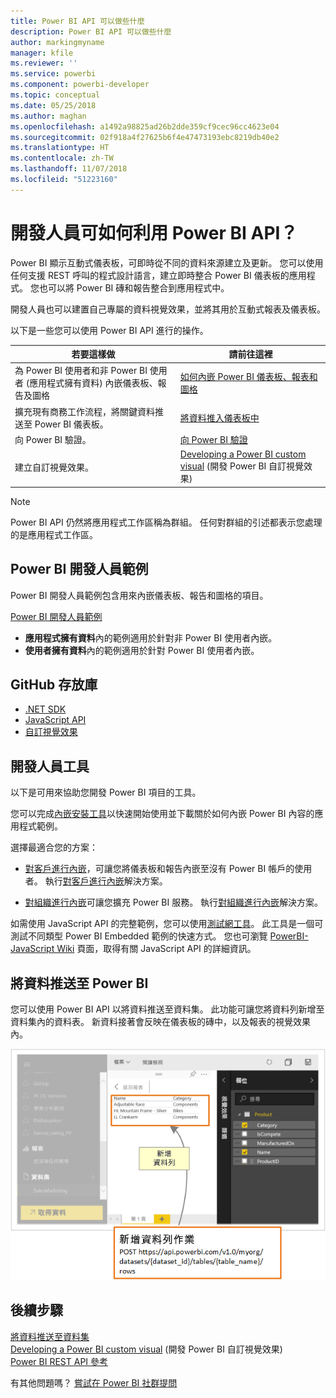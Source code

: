 ```yaml
---
title: Power BI API 可以做些什麼
description: Power BI API 可以做些什麼
author: markingmyname
manager: kfile
ms.reviewer: ''
ms.service: powerbi
ms.component: powerbi-developer
ms.topic: conceptual
ms.date: 05/25/2018
ms.author: maghan
ms.openlocfilehash: a1492a98825ad26b2dde359cf9cec96cc4623e04
ms.sourcegitcommit: 02f918a4f27625b6f4e47473193ebc8219db40e2
ms.translationtype: HT
ms.contentlocale: zh-TW
ms.lasthandoff: 11/07/2018
ms.locfileid: "51223160"
---
```

# <a name="what-can-developers-do-with-the-power-bi-api"></a>開發人員可如何利用 Power BI API？

Power BI 顯示互動式儀表板，可即時從不同的資料來源建立及更新。 您可以使用任何支援 REST 呼叫的程式設計語言，建立即時整合 Power BI 儀表板的應用程式。 您也可以將 Power BI 磚和報告整合到應用程式中。

開發人員也可以建置自己專屬的資料視覺效果，並將其用於互動式報表及儀表板。

以下是一些您可以使用 Power BI API 進行的操作。

| **若要這樣做** | **請前往這裡** |
| --- | --- |
| 為 Power BI 使用者和非 Power BI 使用者 (應用程式擁有資料) 內嵌儀表板、報告及圖格 |[如何內嵌 Power BI 儀表板、報表和圖格](embedding-content.md) |
| 擴充現有商務工作流程，將關鍵資料推送至 Power BI 儀表板。 |[將資料推入儀表板中](walkthrough-push-data.md) |
| 向 Power BI 驗證。 |[向 Power BI 驗證](get-azuread-access-token.md) |
| 建立自訂視覺效果。 |[Developing a Power BI custom visual](custom-visual-develop-tutorial.md) (開發 Power BI 自訂視覺效果) |

> [!NOTE]
> Power BI API 仍然將應用程式工作區稱為群組。 任何對群組的引述都表示您處理的是應用程式工作區。

## <a name="power-bi-developer-samples"></a>Power BI 開發人員範例

Power BI 開發人員範例包含用來內嵌儀表板、報告和圖格的項目。

[Power BI 開發人員範例](https://github.com/Microsoft/PowerBI-Developer-Samples)

* **應用程式擁有資料**內的範例適用於針對非 Power BI 使用者內嵌。
* **使用者擁有資料**內的範例適用於針對 Power BI 使用者內嵌。

## <a name="github-repositories"></a>GitHub 存放庫

* [.NET SDK](https://github.com/Microsoft/PowerBI-CSharp)
* [JavaScript API](https://github.com/Microsoft/PowerBI-JavaScript)
* [自訂視覺效果](https://github.com/Microsoft/PowerBI-visuals)

## <a name="developer-tools"></a>開發人員工具

以下是可用來協助您開發 Power BI 項目的工具。

您可以完成[內嵌安裝工具](https://aka.ms/embedsetup)以快速開始使用並下載關於如何內嵌 Power BI 內容的應用程式範例。

選擇最適合您的方案：

* [對客戶進行內嵌](embedding.md#embedding-for-your-customers)，可讓您將儀表板和報告內嵌至沒有 Power BI 帳戶的使用者。 執行[對客戶進行內嵌](https://aka.ms/embedsetup/AppOwnsData)解決方案。

* [對組織進行內嵌](embedding.md#embedding-for-your-organization)可讓您擴充 Power BI 服務。 執行[對組織進行內嵌](https://aka.ms/embedsetup/UserOwnsData)解決方案。

如需使用 JavaScript API 的完整範例，您可以使用[測試網工具](https://microsoft.github.io/PowerBI-JavaScript/demo)。 此工具是一個可測試不同類型 Power BI Embedded 範例的快速方式。 您也可瀏覽 [PowerBI-JavaScript Wiki](https://github.com/Microsoft/powerbi-javascript/wiki) 頁面，取得有關 JavaScript API 的詳細資訊。

## <a name="push-data-into-power-bi"></a>將資料推送至 Power BI

您可以使用 Power BI API 以將資料推送至資料集。 此功能可讓您將資料列新增至資料集內的資料表。 新資料接著會反映在儀表板的磚中，以及報表的視覺效果內。

![推送資料範例](media/what-can-you-do/powerbi-push-data.png)

## <a name="next-steps"></a>後續步驟

[將資料推送至資料集](walkthrough-push-data.md)  
[Developing a Power BI custom visual](custom-visual-develop-tutorial.md) (開發 Power BI 自訂視覺效果)  
[Power BI REST API 參考](https://docs.microsoft.com/rest/api/power-bi/)  

有其他問題嗎？ [嘗試在 Power BI 社群提問](http://community.powerbi.com/)
